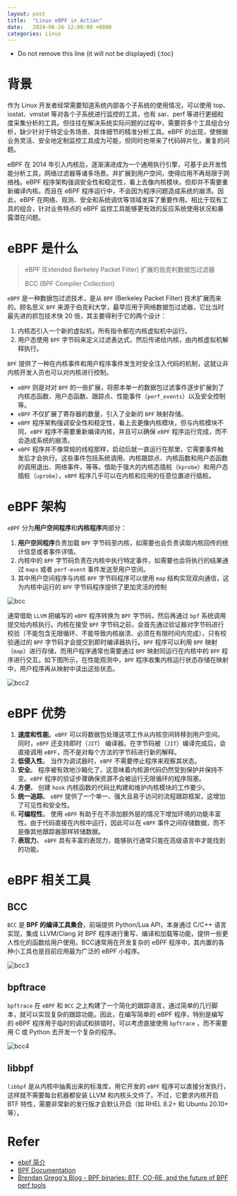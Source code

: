 ```yaml
---
layout: post
title:  "Linux eBPF in Action"
date:   2024-06-26 12:00:00 +0800
categories: Linux
---
```


* Do not remove this line (it will not be displayed)
{:toc}

# 背景

作为 Linux 开发者经常需要知道系统内部各个子系统的使用情况，可以使用 top、iostat、vmstat 等对各个子系统进行监控的工具，也有 sar、perf 等进行更细粒度采集分析的工具。但往往在解决系统实际问题的过程中，需要将多个工具组合分析，缺少针对于特定业务场景、具体细节的精准分析工具。eBPF 的出现，使根据业务灵活、安全地定制监控工具成为可能，但同时也带来了代码碎片化，重复的问题。

eBPF 在 2014 年引入内核后，逐渐演进成为一个通用执行引擎，可基于此开发性能分析工具，网络过滤器等诸多场景。并扩展到用户空间，使得应用不再局限于网络栈。eBPF 程序架构强调安全性和稳定性，看上去像内核模块，但却并不需要重新编译内核。而且在 eBPF 程序运行中，不会因为程序问题造成系统的崩溃。因此，eBPF 在网络、观测、安全和系统调优等领域发挥了重要作用。相比于现有工具的组合，针对业务特点的 eBPF 监控工具能够更有效的反应系统使用状况和暴露潜在问题。


# eBPF 是什么

> eBPF (Extended Berkeley Packet Filter) 扩展的伯克利数据包过滤器
>
> BCC (BPF Compiler Collection)

`eBPF` 是一种数据包过滤技术，是从 `BPF` (Berkeley Packet Filter) 技术扩展而来的。顾名思义 `BPF` 来源于伯克利大学，最早应用于网络数据包过滤器，它比当时最先进的抓包技术快 20 倍，其主要得利于它的两个设计：

1. 内核态引入一个新的虚拟机，所有指令都在内核虚拟机中运行。
2. 用户态使用 `BPF` 字节码来定义过滤表达式，然后传递给内核，由内核虚拟机解释执行。

`BPF` 提供了一种在内核事件和用户程序事件发生时安全注入代码的机制，这就让非内核开发人员也可以对内核进行控制。

* `eBPF` 则是对对 `BPF` 的一些扩展，将原本单一的数据包过滤事件逐步扩展到了内核态函数、用户态函数、跟踪点、性能事件（`perf_events`）以及安全控制等。
* `eBPF` 不仅扩展了寄存器的数量，引入了全新的 `BPF` 映射存储。
* `eBPF` 程序架构强调安全性和稳定性，看上去更像内核模块，但与内核模块不同，`eBPF` 程序不需要重新编译内核，并且可以确保 `eBPF` 程序运行完成，而不会造成系统的崩溃。
* `eBPF` 程序并不像常规的线程那样，启动后就一直运行在那里，它需要事件触发后才会执行。这些事件包括系统调用、内核跟踪点、内核函数和用户态函数的调用退出、网络事件，等等。借助于强大的内核态插桩（`kprobe`）和用户态插桩（`uprobe`），`eBPF` 程序几乎可以在内核和应用的任意位置进行插桩。

# eBPF 架构

`eBPF` 分为**用户空间程序**和**内核程序**两部分：

1. **用户空间程序**负责加载 `BPF` 字节码至内核，如需要也会负责读取内核回传的统计信息或者事件详情。
2. 内核中的 `BPF` 字节码负责在内核中执行特定事件，如需要也会将执行的结果通过 `maps` 或者 `perf-event` 事件发送至用户空间。
3. 其中用户空间程序与内核 `BPF` 字节码程序可以使用 `map` 结构实现双向通信，这为内核中运行的 `BPF` 字节码程序提供了更加灵活的控制

![bcc](/assets/images/202406/bcc.png)

通常借助 `LLVM` 把编写的 `eBPF` 程序转换为 `BPF` 字节码，然后再通过 `bpf` 系统调用提交给内核执行。内核在接受 `BPF` 字节码之前，会首先通过验证器对字节码进行校验（不能包含无限循环、不能导致内核崩溃、必须在有限时间内完成），只有校验通过的 `BPF` 字节码才会提交到即时编译器执行。`BPF` 程序可以利用 `BPF` 映射（`map`）进行存储，而用户程序通常也需要通过 `BPF` 映射同运行在内核中的 `BPF` 程序进行交互。如下图所示，在性能观测中，`BPF` 程序收集内核运行状态存储在映射中，用户程序再从映射中读出这些状态。

![bcc2](/assets/images/202406/bcc2.png)

# eBPF 优势

1. **速度和性能**。`eBPF` 可以将数据包处理这项工作从内核空间转移到用户空间。同时，`eBPF` 还支持即时（`JIT`） 编译器。在字节码被（`JIT`）编译完成后，会直接调用 `eBPF`，而不是对每个方法的字节码进行新的解释。
2. **低侵入性**。 当作为调试器时，`eBPF` 不需要停止程序来观察其状态。
3. **安全**。 程序被有效地沙箱化了，这意味着内核源代码仍然受到保护并保持不变。`eBPF` 程序的验证步骤确保资源不会被运行无限循环的程序阻塞。
4. **方便**。 创建 `hook` 内核函数的代码比构建和维护内核模块的工作要少。
5. **统一追踪**。 `eBPF` 提供了一个单一、强大且易于访问的流程跟踪框架，这增加了可见性和安全性。
6. **可编程性**。 使用 `eBPF` 有助于在不添加额外层的情况下增加环境的功能丰富性。由于代码直接在内核中运行，因此可以在 `eBPF` 事件之间存储数据，而不是像其他跟踪器那样转储数据。
7. **表现力**。 `eBPF` 具有丰富的表现力，能够执行通常只能在高级语言中才能找到的功能。

# eBPF 相关工具

## BCC

`BCC` 是 **BPF 的编译工具集合**，前端提供 Python/Lua API，本身通过 C/C++ 语言实现，集成 LLVM/Clang 对 BPF 程序进行重写、编译和加载等功能，提供一些更人性化的函数给用户使用。BCC通常用在开发复杂的 eBPF 程序中，其内置的各种小工具也是目前应用最为广泛的 eBPF 小程序。

![bcc3](/assets/images/202406/bcc3.png)

## bpftrace

`bpftrace` 在 `eBPF` 和 `BCC` 之上构建了一个简化的跟踪语言，通过简单的几行脚本，就可以实现复杂的跟踪功能。因此，在编写简单的 eBPF 程序，特别是编写的 eBPF 程序用于临时的调试和排错时，可以考虑直接使用 `bpftrace` ，而不需要用 C 或 Python 去开发一个复杂的程序。

![bcc4](/assets/images/202406/bcc4.png)

## libbpf

`libbpf` 是从内核中抽离出来的标准库，用它开发的 `eBPF` 程序可以直接分发执行，这样就不需要每台机器都安装 LLVM 和内核头文件了。不过，它要求内核开启 BTF 特性，需要非常新的发行版才会默认开启（如 RHEL 8.2+ 和 Ubuntu 20.10+ 等）。





# Refer

* [ebpf 简介](https://blog.csdn.net/qq_27749613/article/details/124577488)
* [BPF Documentation](https://www.infradead.org/~mchehab/kernel_docs/bpf/index.html)
* [Brendan Gregg's Blog - BPF binaries: BTF, CO-RE, and the future of BPF perf tools](https://www.brendangregg.com/blog/2020-11-04/bpf-co-re-btf-libbpf.html)











